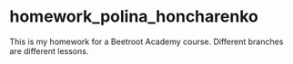 # homework_polina_honcharenko

This is my homework for a Beetroot Academy course. Different branches are different lessons.
